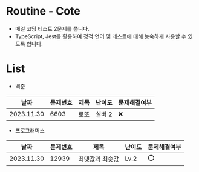 # Routine - Cote

- 매일 코딩 테스트 2문제를 풉니다.
- TypeScript, Jest를 활용하여 정적 언어 및 테스트에 대해 능숙하게 사용할 수 있도록 합니다.

# List

- 백준

| 날짜       | 문제번호 | 제목 | 난이도 | 문제해결여부 |
| ---------- | -------- | ---- | ------ | ------------ |
| 2023.11.30 | 6603     | 로또 | 실버 2 | ❌           |

- 프로그래머스

| 날짜       | 문제번호 | 제목            | 난이도 | 문제해결여부 |
| ---------- | -------- | --------------- | ------ | ------------ |
| 2023.11.30 | 12939    | 최댓값과 최솟값 | Lv.2   | ⭕️          |
